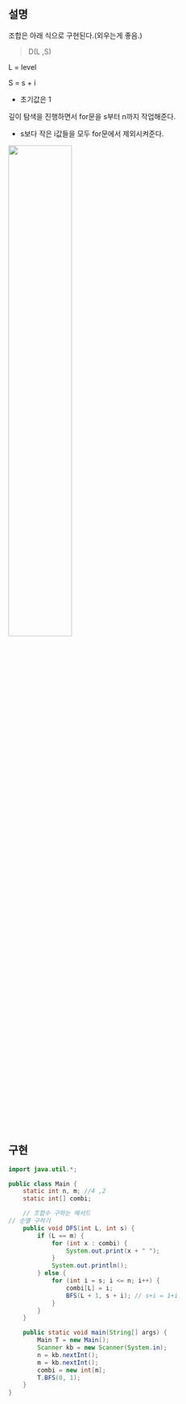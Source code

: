 ## 설명

조합은 아래 식으로 구현된다.(외우는게 좋음.)

> D(L ,S)

L = level

S = s + i
+ 초기값은 1

깊이 탐색을 진행하면서 for문을 s부터 n까지 작업해준다.
+ s보다 작은 i값들을 모두 for문에서 제외시켜준다.

<img src ="https://github.com/steadykyu/TIL/blob/master/Algorithm/%EC%9E%90%EB%B0%94%EC%95%8C%EA%B3%A0%EB%A6%AC%EC%A6%98_%EC%9D%B8%ED%94%84%EB%9F%B0/8.utilize_DFS_BFS/img/8_9_1.png" width="50%" height="50%">

##  구현

```java
import java.util.*;

public class Main {
    static int n, m; //4 ,2
    static int[] combi;

    // 조합수 구하는 메서드
// 순열 구하기
    public void DFS(int L, int s) {
        if (L == m) {
            for (int x : combi) {
                System.out.print(x + " ");
            }
            System.out.println();
        } else {
            for (int i = s; i <= n; i++) {
                combi[L] = i;
                BFS(L + 1, s + i); // s+i = 1+i
            }
        }
    }

    public static void main(String[] args) {
        Main T = new Main();
        Scanner kb = new Scanner(System.in);
        n = kb.nextInt();
        m = kb.nextInt();
        combi = new int[m];
        T.BFS(0, 1);
    }
}

```

